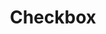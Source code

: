 ---
title: Checkbox
layout: "layouts/documentation.njk"
eleventyNavigation:
  key: checkboxEN
  title: Checkbox - coming soon
  locale: en
  parent: formsEN
  order: 5
  url: null
  hideMain: true
translationKey: "checkbox"
permalink: false
---